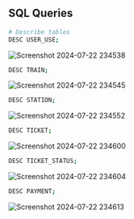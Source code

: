 ## SQL Queries

```bash
# Describe tables
DESC USER_USE;
```
![Screenshot 2024-07-22 234538](https://github.com/user-attachments/assets/edb60076-1341-4cb5-801d-b6b880ac3c94)

```bash
DESC TRAIN;
```
![Screenshot 2024-07-22 234545](https://github.com/user-attachments/assets/cd31bba3-847a-4e0f-8a88-9441369999ad)

```bash
DESC STATION;
```
![Screenshot 2024-07-22 234552](https://github.com/user-attachments/assets/a647b2d3-8048-4f52-a69b-4757dee04be9)


```bash
DESC TICKET;
```
![Screenshot 2024-07-22 234600](https://github.com/user-attachments/assets/ec0c6f73-019c-44cf-ae63-09604e17d2e7)


```bash
DESC TICKET_STATUS;
```
![Screenshot 2024-07-22 234604](https://github.com/user-attachments/assets/68a80e99-2085-4d55-992c-d2c78333312e)


```bash
DESC PAYMENT;
```
![Screenshot 2024-07-22 234613](https://github.com/user-attachments/assets/9b820dbf-0260-46df-a01a-54f606402212)






